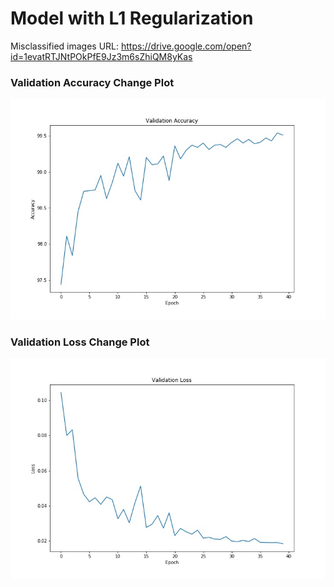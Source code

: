 # Model with L1 Regularization
Misclassified images URL: https://drive.google.com/open?id=1evatRTJNtPOkPfE9Jz3m6sZhiQM8yKas

### Validation Accuracy Change Plot
![Image description](https://github.com/sanjeev29/EVA-4/blob/master/S6/With_L1/validation_accuracy_change_plot.jpg)

### Validation Loss Change Plot
![Image description](https://github.com/sanjeev29/EVA-4/blob/master/S6/With_L1/validation_loss_change_plot.jpg)
